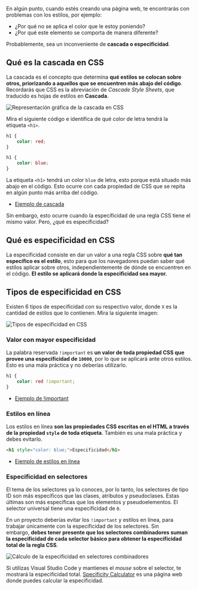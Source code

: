 En algún punto, cuando estés creando una página web, te encontrarás con problemas con los estilos, por ejemplo:

-   ¿Por qué no se aplica el color que le estoy poniendo?
-   ¿Por qué este elemento se comporta de manera diferente?

Probablemente, sea un inconveniente de **cascada o especificidad**.

## Qué es la cascada en CSS

La cascada es el concepto que determina **qué estilos se colocan sobre otros, priorizando a aquellos que se encuentren más abajo del código**. Recordarás que CSS es la abreviación de _Cascade Style Sheets_, que traducido es hojas de estilos en **Cascada**.

![Representación gráfica de la cascada en CSS](https://cdn.document360.io/da52b302-22aa-4a71-9908-ba18e68ffee7/Images/Documentation/frontend_developer16.png)

Mira el siguiente código e identifica de qué color de letra tendrá la etiqueta `<h1>`.

```css
h1 {
    color: red;
}

h1 {
    color: blue;
}
```

La etiqueta `<h1>` tendrá un color `blue` de letra, esto porque está situado más abajo en el código. Esto ocurre con cada propiedad de CSS que se repita en algún punto más arriba del código.

-   [Ejemplo de cascada](https://codi.link/PGgxPkNhc2NhZGE8L2gxPg==%7CaDEgew0KICBjb2xvcjogcmVkOw0KfQ0KDQpoMSB7DQogIGNvbG9yOiBibHVlOw0KfQ==%7C)

Sin embargo, esto ocurre cuando la especificidad de una regla CSS tiene el mismo valor. Pero, ¿qué es especificidad?

## Qué es especificidad en CSS

La especificidad consiste en dar un valor a una regla CSS sobre **qué tan específico es el estilo**, esto para que los navegadores puedan saber qué estilos aplicar sobre otros, independientemente de dónde se encuentren en el código. **El estilo se aplicará donde la especificidad sea mayor.**

## Tipos de especificidad en CSS

Existen 6 tipos de especificidad con su respectivo valor, donde `X` es la cantidad de estilos que lo contienen. Mira la siguiente imagen:

![Tipos de especificidad en CSS](https://static.platzi.com/media/user_upload/especificidad-a630e9d4-545b-4ac1-9fb3-0e443ea066ea.jpg)

### Valor con mayor especificidad

La palabra reservada `!important` es **un valor de toda propiedad CSS que provee una especificidad de `10000`**, por lo que se aplicará ante otros estilos. Esto es una mala práctica y no deberías utilizarlo.

```css
h1 {
    color: red !important;
}
```

-   [Ejemplo de !important](https://codi.link/PGgxPkVzcGVjaWZpY2lkYWQ8L2gxPg0K%7CaDEgew0KICBjb2xvcjogcmVkOw0KfQ0KDQpoMSB7DQogIGNvbG9yOiBncmVlbiAhaW1wb3J0YW50Ow0KfQ0KDQpoMSB7DQogIGNvbG9yOiBibHVlOw0KfQ0KDQpoMSB7DQogIGNvbG9yOiBwYXBheWF3aGlwOw0KfQ0K%7C)

### Estilos en línea

Los estilos en línea **son las propiedades CSS escritas en el HTML a través de la propiedad `style` de toda etiqueta**. También es una mala práctica y debes evitarlo.

```html
<h1 style="color: blue;">Especificidad</h1>
```

-   [Ejemplo de estilos en línea](https://codi.link/PGgxIHN0eWxlPSJjb2xvcjogYmx1ZTsiPkVzcGVjaWZpY2lkYWQ8L2gxPg0K%7CaDEgew0KICBjb2xvcjogcmVkOw0KfQ0KDQpoMSB7DQogIGNvbG9yOiBncmVlbjsNCn0NCg0K%7C)

### Especificidad en selectores

El tema de los selectores ya lo conoces, por lo tanto, los selectores de tipo ID son más específicos que las clases, atributos y pseudoclases. Estas últimas son más específicas que los elementos y pseudoelementos. El selector universal tiene una especificidad de `0`.

En un proyecto deberías evitar los `!important` y estilos en línea, para trabajar únicamente con la especificidad de los selectores. Sin embargo, **debes tener presente que los selectores combinadores suman la especificidad de cada selector básico para obtener la especificidad total de la regla CSS**.

![Cálculo de la especificidad en selectores combinadores](https://cdn.document360.io/da52b302-22aa-4a71-9908-ba18e68ffee7/Images/Documentation/frontend_developer18.png)

Si utilizas Visual Studio Code y mantienes el _mouse_ sobre el selector, te mostrará la especificidad total. [Specificity Calculator](https://specificity.keegan.st/) es una página web donde puedes calcular la especificidad.